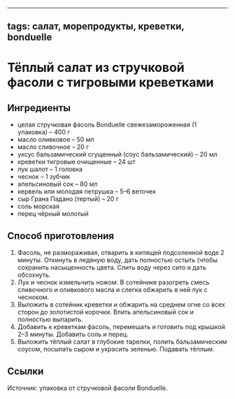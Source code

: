 ----
tags: салат, морепродукты, креветки, bonduelle
----
# Тёплый салат из стручковой фасоли с тигровыми креветками

## Ингредиенты
- целая стручковая фасоль Bonduelle свежезамороженная (1 упаковка) – 400 г
- масло оливковое – 50 мл
- масло сливочное – 20 г
- уксус бальзамический сгущенный (соус бальзамический) – 20 мл
- креветки тигровые очищенные – 24 шт
- лук шалот – 1 головка
- чеснок – 1 зубчик
- апельсиновый сок – 80 мл
- кервель или молодая петрушка – 5–6 веточек
- сыр Грана Падано (тертый) – 20 г
- соль морская
- перец чёрный молотый

## Способ приготовления
1. Фасоль, не размораживая, отварить в кипящей подсоленной воде 2 минуты. Откинуть в ледяную воду, дать полностью остыть (чтобы сохранить насыщенность цвета. Слить воду через сито и дать обсохнуть.
2. Лук и чеснок измельчить ножом. В сотейнике разогреть смесь сливочного и оливкового масла и слегка обжарить в ней лук с чесноком.
3. Выложить в сотейник креветки и обжарить на среднем огне со всех сторон до золотистой корочки. Влить апельсиновый сок и полностью выпарить.
4. Добавить к креветкам фасоль, перемешать и готовить под крышкой 2–3 минуты. Добавить соль и перец.
5. Выложить тёплый салат в глубокие тарелки, полить бальзамическим соусом, посыпать сыром и украсить зеленью. Подавать тёплым.

## Ссылки
Источник: упаковка от стручковой фасоли Bonduelle.
